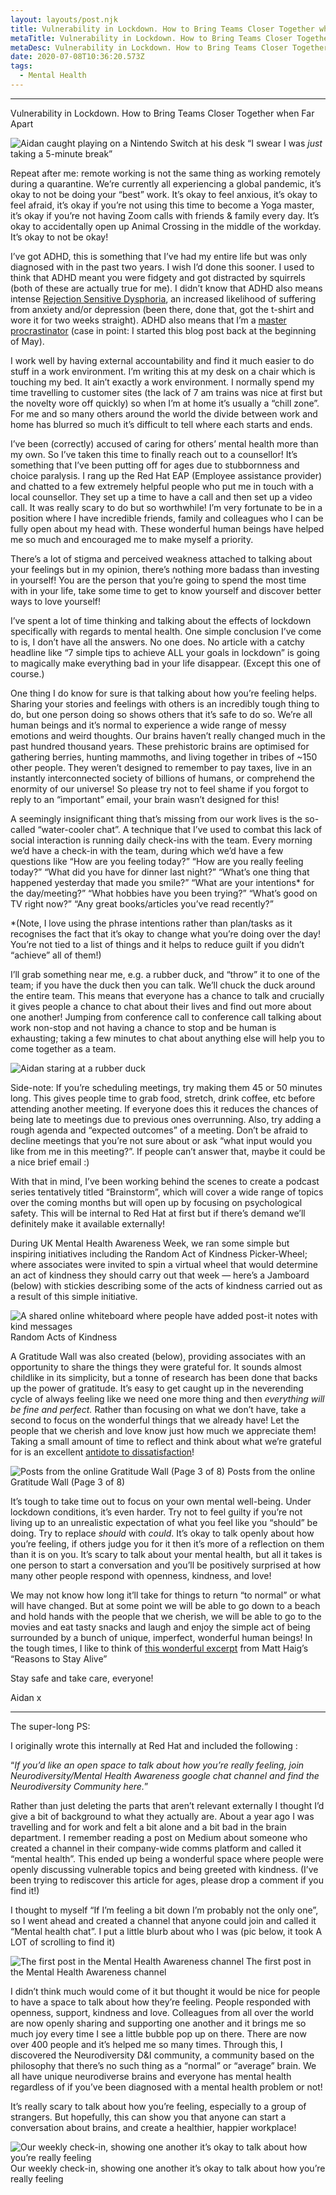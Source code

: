 ```yaml
---
layout: layouts/post.njk
title: Vulnerability in Lockdown. How to Bring Teams Closer Together when Far Apart
metaTitle: Vulnerability in Lockdown. How to Bring Teams Closer Together when Far Apart
metaDesc: Vulnerability in Lockdown. How to Bring Teams Closer Together when Far Apart
date: 2020-07-08T10:36:20.573Z
tags:
  - Mental Health
---
```

- - -

Vulnerability in Lockdown. How to Bring Teams Closer Together when Far Apart

![Aidan caught playing on a Nintendo Switch at his desk](https://cdn-images-1.medium.com/max/800/0*68qwS8PsSVJ9dtNd) “I swear I was *just* taking a 5-minute break”

Repeat after me: remote working is not the same thing as working remotely during a quarantine. We’re currently all experiencing a global pandemic, it’s okay to not be doing your “best” work. It’s okay to feel anxious, it’s okay to feel afraid, it’s okay if you’re not using this time to become a Yoga master, it’s okay if you’re not having Zoom calls with friends & family every day. It’s okay to accidentally open up Animal Crossing in the middle of the workday. It’s okay to not be okay!

I’ve got ADHD, this is something that I’ve had my entire life but was only diagnosed with in the past two years. I wish I’d done this sooner. I used to think that ADHD meant you were fidgety and got distracted by squirrels (both of these are actually true for me). I didn’t know that ADHD also means intense [Rejection Sensitive Dysphoria](https://www.additudemag.com/rejection-sensitive-dysphoria-and-adhd/), an increased likelihood of suffering from anxiety and/or depression (been there, done that, got the t-shirt and wore it for two weeks straight). ADHD also means that I’m a [master procrastinator](https://www.youtube.com/watch?v=arj7oStGLkU) (case in point: I started this blog post back at the beginning of May).

I work well by having external accountability and find it much easier to do stuff in a work environment. I’m writing this at my desk on a chair which is touching my bed. It ain’t exactly a work environment. I normally spend my time travelling to customer sites (the lack of 7 am trains was nice at first but the novelty wore off quickly) so when I’m at home it’s usually a “chill zone”. For me and so many others around the world the divide between work and home has blurred so much it’s difficult to tell where each starts and ends.

I’ve been (correctly) accused of caring for others’ mental health more than my own. So I’ve taken this time to finally reach out to a counsellor! It’s something that I’ve been putting off for ages due to stubbornness and choice paralysis. I rang up the Red Hat EAP (Employee assistance provider) and chatted to a few extremely helpful people who put me in touch with a local counsellor. They set up a time to have a call and then set up a video call. It was really scary to do but so worthwhile! I’m very fortunate to be in a position where I have incredible friends, family and colleagues who I can be fully open about my head with. These wonderful human beings have helped me so much and encouraged me to make myself a priority.

There’s a lot of stigma and perceived weakness attached to talking about your feelings but in my opinion, there’s nothing more badass than investing in yourself! You are the person that you’re going to spend the most time with in your life, take some time to get to know yourself and discover better ways to love yourself!

I’ve spent a lot of time thinking and talking about the effects of lockdown specifically with regards to mental health. One simple conclusion I’ve come to is, I don’t have all the answers. No one does. No article with a catchy headline like “7 simple tips to achieve ALL your goals in lockdown” is going to magically make everything bad in your life disappear. (Except this one of course.)

One thing I do know for sure is that talking about how you’re feeling helps. Sharing your stories and feelings with others is an incredibly tough thing to do, but one person doing so shows others that it’s safe to do so. We’re all human beings and it’s normal to experience a wide range of messy emotions and weird thoughts. Our brains haven’t really changed much in the past hundred thousand years. These prehistoric brains are optimised for gathering berries, hunting mammoths, and living together in tribes of ~150 other people. They weren’t designed to remember to pay taxes, live in an instantly interconnected society of billions of humans, or comprehend the enormity of our universe! So please try not to feel shame if you forgot to reply to an “important” email, your brain wasn’t designed for this!

A seemingly insignificant thing that’s missing from our work lives is the so-called “water-cooler chat”. A technique that I’ve used to combat this lack of social interaction is running daily check-ins with the team. Every morning we’d have a check-in with the team, during which we’d have a few questions like “How are you feeling today?” “How are you really feeling today?” “What did you have for dinner last night?” “What’s one thing that happened yesterday that made you smile?” “What are your intentions* for the day/meeting?” “What hobbies have you been trying?” “What’s good on TV right now?” “Any great books/articles you’ve read recently?”

\*(Note, I love using the phrase intentions rather than plan/tasks as it recognises the fact that it’s okay to change what you’re doing over the day! You’re not tied to a list of things and it helps to reduce guilt if you didn’t “achieve” all of them!)

I’ll grab something near me, e.g. a rubber duck, and “throw” it to one of the team; if you have the duck then you can talk. We’ll chuck the duck around the entire team. This means that everyone has a chance to talk and crucially it gives people a chance to chat about their lives and find out more about one another! Jumping from conference call to conference call talking about work non-stop and not having a chance to stop and be human is exhausting; taking a few minutes to chat about anything else will help you to come together as a team.

![Aidan staring at a rubber duck](https://cdn-images-1.medium.com/max/600/0*9XI4VjZz1BovXRWW)

Side-note: If you’re scheduling meetings, try making them 45 or 50 minutes long. This gives people time to grab food, stretch, drink coffee, etc before attending another meeting. If everyone does this it reduces the chances of being late to meetings due to previous ones overrunning. Also, try adding a rough agenda and “expected outcomes” of a meeting. Don’t be afraid to decline meetings that you’re not sure about or ask “what input would you like from me in this meeting?”. If people can’t answer that, maybe it could be a nice brief email :)

With that in mind, I’ve been working behind the scenes to create a podcast series tentatively titled “Brainstorm”, which will cover a wide range of topics over the coming months but will open up by focusing on psychological safety. This will be internal to Red Hat at first but if there’s demand we’ll definitely make it available externally!

During UK Mental Health Awareness Week, we ran some simple but inspiring initiatives including the Random Act of Kindness Picker-Wheel; where associates were invited to spin a virtual wheel that would determine an act of kindness they should carry out that week — here’s a Jamboard (below) with stickies describing some of the acts of kindness carried out as a result of this simple initiative.

![A shared online whiteboard where people have added post-it notes with kind messages](https://cdn-images-1.medium.com/max/800/0*UxX99prVhJlM0B4o)
Random Acts of Kindness

A Gratitude Wall was also created (below), providing associates with an opportunity to share the things they were grateful for. It sounds almost childlike in its simplicity, but a tonne of research has been done that backs up the power of gratitude. It’s easy to get caught up in the neverending cycle of always feeling like we need one more thing and then *everything will be fine and perfect.* Rather than focusing on what we don’t have, take a second to focus on the wonderful things that we already have! Let the people that we cherish and love know just how much we appreciate them! Taking a small amount of time to reflect and think about what we’re grateful for is an excellent [antidote to dissatisfaction](https://www.youtube.com/watch?v=WPPPFqsECz0)!

![Posts from the online Gratitude Wall (Page 3 of 8)](https://cdn-images-1.medium.com/max/800/0*0vOJSYmNFlvipGWe)
Posts from the online Gratitude Wall (Page 3 of 8)

It’s tough to take time out to focus on your own mental well-being. Under lockdown conditions, it’s even harder. Try not to feel guilty if you’re not living up to an unrealistic expectation of what you feel like you “should” be doing. Try to replace *should* with *could*. It’s okay to talk openly about how you’re feeling, if others judge you for it then it’s more of a reflection on them than it is on you. It’s scary to talk about your mental health, but all it takes is one person to start a conversation and you’ll be positively surprised at how many other people respond with openness, kindness, and love!

We may not know how long it’ll take for things to return “to normal” or what will have changed. But at some point we will be able to go down to a beach and hold hands with the people that we cherish, we will be able to go to the movies and eat tasty snacks and laugh and enjoy the simple act of being surrounded by a bunch of unique, imperfect, wonderful human beings! In the tough times, I like to think of [this wonderful excerpt](https://twitter.com/jamietworkowski/status/723957291653812224) from Matt Haig’s “Reasons to Stay Alive”

Stay safe and take care, everyone!

Aidan x

- - -

The super-long PS:

I originally wrote this internally at Red Hat and included the following :

“*If you’d like an open space to talk about how you’re really feeling, join Neurodiversity/Mental Health Awareness google chat channel and find the Neurodiversity Community here.*”

Rather than just deleting the parts that aren’t relevant externally I thought I’d give a bit of background to what they actually are. About a year ago I was travelling and for work and felt a bit alone and a bit bad in the brain department. I remember reading a post on Medium about someone who created a channel in their company-wide comms platform and called it “mental health”. This ended up being a wonderful space where people were openly discussing vulnerable topics and being greeted with kindness. (I’ve been trying to rediscover this article for ages, please drop a comment if you find it!)

I thought to myself “If I’m feeling a bit down I’m probably not the only one”, so I went ahead and created a channel that anyone could join and called it “Mental health chat”. I put a little blurb about who I was (pic below, it took A LOT of scrolling to find it)

![The first post in the Mental Health Awareness channel](https://cdn-images-1.medium.com/max/800/0*JJPhANPSi2egj9Bm)
The first post in the Mental Health Awareness channel

I didn’t think much would come of it but thought it would be nice for people to have a space to talk about how they’re feeling. People responded with openness, support, kindness and love. Colleagues from all over the world are now openly sharing and supporting one another and it brings me so much joy every time I see a little bubble pop up on there. There are now over 400 people and it’s helped me so many times. Through this, I discovered the Neurodiversity D&I community, a community based on the philosophy that there’s no such thing as a “normal” or “average” brain. We all have unique neurodiverse brains and everyone has mental health regardless of if you’ve been diagnosed with a mental health problem or not!

It’s really scary to talk about how you’re feeling, especially to a group of strangers. But hopefully, this can show you that anyone can start a conversation about brains, and create a healthier, happier workplace!

![Our weekly check-in, showing one another it’s okay to talk about how you’re really feeling](https://cdn-images-1.medium.com/max/800/0*cf6oy5yhRirwKQND)
Our weekly check-in, showing one another it’s okay to talk about how you’re really feeling